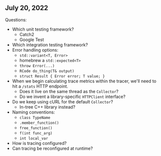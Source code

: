 July 20, 2022
-------------
Questions:

- Which unit testing framework?
    - Catch2
    - Google Test
- Which integration testing framework?
- Error handling options:
    - `std::variant<T, Error>`
    - homebrew a `std::expected<T>`
    - `throw Error(...)`
    - `RCode do_thing(T& output)`
    - `struct Result { Error error; T value; }`
- When we begin calculating trace metrics within the tracer, we'll need to hit
  a `/stats` HTTP endpoint.
    - Does it live on the same thread as the `Collector`?
    - Do we invent a library-specific `HTTPClient` interface?
- Do we keep using cURL for the default `Collector`?
    - In-tree C++ library instead?
- Naming conventions:
    - `class TypeName`
    - `.member_function()`
    - `free_function()`
    - `f(int func_arg)`
    - `int local_var`
- How is tracing configured?
- Can tracing be reconfigured at runtime?
